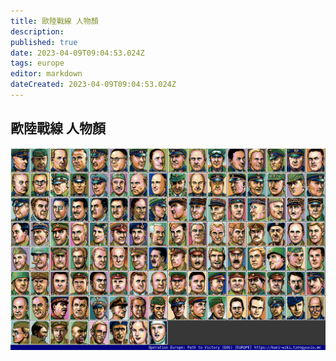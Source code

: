 ```yaml
---
title: 歐陸戰線 人物顏
description: 
published: true
date: 2023-04-09T09:04:53.024Z
tags: europe
editor: markdown
dateCreated: 2023-04-09T09:04:53.024Z
---
```


## 歐陸戰線 人物顏

![europe_dos_f00-index-noted.png](/assets/faces/00indexes/europe_dos_f00-index-noted.png)